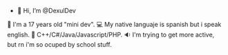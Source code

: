 - 👋 Hi, I’m @DexulDev

🧇 I'm a 17 years old "mini dev".
💻 My native languaje is spanish but i speak english.
🎫 C++/C#/Java/Javascript/PHP.
🔉 I'm trying to get more active, but rn i'm so ocuped by school stuff.

<!---
My discord: Dexul#1523
--->
